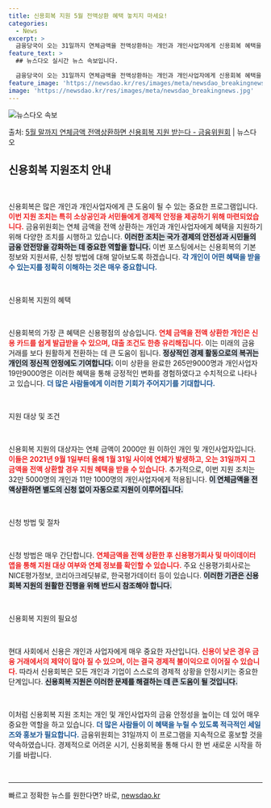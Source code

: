```yaml
---
title: 신용회복 지원 5월 전액상환 혜택 놓치지 마세요!
categories:
  - News
excerpt: >
  금융당국이 오는 31일까지 연체금액을 전액상환하는 개인과 개인사업자에게 신용회복 혜택을 지원한다. 금융위원회…
feature_text: >
  ## 뉴스다오 실시간 뉴스 속보입니다.

  금융당국이 오는 31일까지 연체금액을 전액상환하는 개인과 개인사업자에게 신용회복 혜택을 지원한다. 금융위원회…
feature_image: 'https://newsdao.kr/res/images/meta/newsdao_breakingnews.jpg'
image: 'https://newsdao.kr/res/images/meta/newsdao_breakingnews.jpg'
---
```


![뉴스다오 속보](https://newsdao.kr/res/images/meta/newsdao_breakingnews.jpg)

<p>출처: <a href="https://newsdao.kr/3872" rel="dofollow">5월 말까지 연체금액 전액상환하면 신용회복 지원 받는다 - 금융위원회</a> | 뉴스다오</p>

<h2 data-ke-size="size26">신용회복 지원조치 안내</h2>

<p data-ke-size="size16">&nbsp;</p>

신용회복은 많은 개인과 개인사업자에게 큰 도움이 될 수 있는 중요한 프로그램입니다. <b><span style="color: #ee2323;">이번 지원 조치는 특히 소상공인과 서민들에게 경제적 안정을 제공하기 위해 마련되었습니다.</span></b> 금융위원회는 연체 금액을 전액 상환하는 개인과 개인사업자에게 혜택을 지원하기 위해 다양한 조치를 시행하고 있습니다. <b><span style="background-color: #21538527;">이러한 조치는 국가 경제의 안전성과 시민들의 금융 안전망을 강화하는 데 중요한 역할을 합니다.</span></b> 이번 포스팅에서는 신용회복의 기본 정보와 지원서류, 신청 방법에 대해 알아보도록 하겠습니다. <b><span style="color: #1a5490;">각 개인이 어떤 혜택을 받을 수 있는지를 정확히 이해하는 것은 매우 중요합니다.</span></b>

<p data-ke-size="size16">&nbsp;</p>

신용회복 지원의 혜택

<p data-ke-size="size16">&nbsp;</p>

신용회복의 가장 큰 혜택은 신용평점의 상승입니다. <b><span style="color: #ee2323;">연체 금액을 전액 상환한 개인은 신용 카드를 쉽게 발급받을 수 있으며, 대출 조건도 한층 유리해집니다.</span></b> 이는 미래의 금융 거래를 보다 원활하게 전환하는 데 큰 도움이 됩니다. <b><span style="background-color: #21538527;">정상적인 경제 활동으로의 복귀는 개인의 정신적 안정에도 기여합니다.</span></b> 이미 상환을 완료한 265만9000명과 개인사업자 19만9000명은 이러한 혜택을 통해 긍정적인 변화를 경험하였다고 수치적으로 나타나고 있습니다. <b><span style="color: #1a5490;">더 많은 사람들에게 이러한 기회가 주어지기를 기대합니다.</span></b> 

<p data-ke-size="size16">&nbsp;</p>

지원 대상 및 조건

<p data-ke-size="size16">&nbsp;</p>

신용회복 지원의 대상자는 연체 금액이 2000만 원 이하인 개인 및 개인사업자입니다. <b><span style="color: #ee2323;">이들은 2021년 9월 1일부터 올해 1월 31일 사이에 연체가 발생하고, 오는 31일까지 그 금액을 전액 상환할 경우 지원 혜택을 받을 수 있습니다.</span></b> 추가적으로, 이번 지원 조치는 32만 5000명의 개인과 11만 1000명의 개인사업자에게 적용됩니다. <b><span style="background-color: #21538527;">이 연체금액을 전액상환하면 별도의 신청 없이 자동으로 지원이 이루어집니다.</span></b> 

<p data-ke-size="size16">&nbsp;</p>

신청 방법 및 절차

<p data-ke-size="size16">&nbsp;</p>

신청 방법은 매우 간단합니다. <b><span style="color: #ee2323;">연체금액을 전액 상환한 후 신용평가회사 및 마이데이터 앱을 통해 지원 대상 여부와 연체 정보를 확인할 수 있습니다.</span></b> 주요 신용평가회사로는 NICE평가정보, 코리아크레딧뷰로, 한국평가데이터 등이 있습니다. <b><span style="background-color: #21538527;">이러한 기관은 신용회복 지원의 원활한 진행을 위해 반드시 참조해야 합니다.</span></b> 

<p data-ke-size="size16">&nbsp;</p>

신용회복 지원의 필요성

<p data-ke-size="size16">&nbsp;</p>

현대 사회에서 신용은 개인과 사업자에게 매우 중요한 자산입니다. <b><span style="color: #ee2323;">신용이 낮은 경우 금융 거래에서의 제약이 많아 질 수 있으며, 이는 결국 경제적 불이익으로 이어질 수 있습니다.</span></b> 따라서 신용회복은 모든 개인과 기업이 스스로의 경제적 상황을 안정시키는 중요한 단계입니다. <b><span style="background-color: #21538527;">신용회복 지원은 이러한 문제를 해결하는 데 큰 도움이 될 것입니다.</span></b> 

<p data-ke-size="size16">&nbsp;</p>

이처럼 신용회복 지원 조치는 개인 및 개인사업자의 금융 안정성을 높이는 데 있어 매우 중요한 역할을 하고 있습니다. <b><span style="color: #1a5490;">더 많은 사람들이 이 혜택을 누릴 수 있도록 적극적인 세일즈와 홍보가 필요합니다.</span></b> 금융위원회는 31일까지 이 프로그램을 지속적으로 홍보할 것을 약속하였습니다. 경제적으로 어려운 시기, 신용회복을 통해 다시 한 번 새로운 시작을 하기를 바랍니다.

<p data-ke-size="size16">&nbsp;</p>

<hr />

<p data-ke-size="size16;"></p> 

빠르고 정확한 뉴스를 원한다면? 바로, <a href="https://newsdao.kr" rel="dofollow">newsdao.kr</a>



